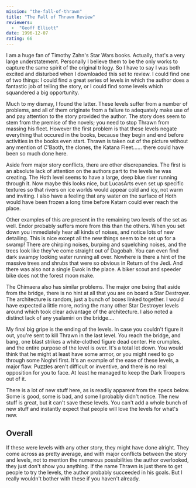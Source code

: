 ```yaml
---
mission: "the-fall-of-thrawn"
title: "The Fall of Thrawn Review"
reviewers: 
  -  "Geoff Elliott"
date: 1996-12-07
rating: 66
---
```


I am a huge fan of Timothy Zahn's Star Wars books. Actually, that's a very large understatement. Personally I believe them to be the only works to capture the same spirit of the original trilogy. So I have to say I was both excited and disturbed when I downloaded this set to review. I could find one of two things: I could find a great series of levels in which the author does a fantastic job of telling the story, or I could find some levels which squandered a big opportunity.

Much to my dismay, I found the latter. These levels suffer from a number of problems, and all of them originate from a failure to adequately make use of and pay attention to the story provided the author. The story does seem to stem from the premise of the novels; you need to stop Thrawn from massing his fleet. However the first problem is that these levels negate everything that occured in the books, because they begin and end before activities in the books even start. Thrawn is taken out of the picture without any mention of C'Baoth, the clones, the Katana Fleet...... there could have been so much done here.

Aside from major story conflicts, there are other discrepancies. The first is an absolute lack of attention on the authors part to the levels he was creating. The Hoth level seems to have a large, deep blue river running through it. Now maybe this looks nice, but LucasArts even set up specific textures so that rivers on ice worlds would appear cold and icy, not warm and inviting. I also have a feeling that any water on the surface of Hoth would have been frozen a long time before Katarn could ever reach the place.

Other examples of this are present in the remaining two levels of the set as well. Endor probably suffers more from this than the others. When you set down you immediately hear all kinds of noises, and notice lots of new detailing. This is nice except all the new things seem to be set up for a swamp! There are chirping noises, burping and squelching noises, and the trees look like they've come straight out of Dagobah. You can even find dark swampy looking water running all over. Nowhere is there a hint of the massive trees and shrubs that were so obvious in Return of the Jedi. And there was also not a single Ewok in the place. A biker scout and speeder bike does not the forest moon make.

The Chimaera also has similar problems. The major one being that aside from the bridge, there is no hint at all that you are on board a Star Destroyer. The architecture is random, just a bunch of boxes linked together. I would have expected a little more, noting the many other Star Destroyer levels around which took clear advantage of the architecture. I also noted a distinct lack of any ysalamiri on the bridge....

My final big gripe is the ending of the levels. In case you couldn't figure it out, you're sent to kill Thrawn in the last level. You reach the bridge, and bang, one blast strikes a white-clothed figure dead center. He crumples, and the entire purpose of the level is over. It's a total let down. You would think that he might at least have some armor, or you might need to go through some Noghri first. It's an example of the ease of these levels, a major flaw. Puzzles aren't difficult or inventive, and there is no real opposition for you to face. At least he managed to keep the Dark Troopers out of it.

There is a lot of new stuff here, as is readily apparent from the specs below. Some is good, some is bad, and some I probably didn't notice. The new stuff is great, but it can't save these levels. You can't add a whole bunch of new stuff and instantly expect that people will love the levels for what's new.

## Overall

If these were levels with any other story, they might have done alright. They come across as pretty average, and with major conflicts between the story and levels, not to mention the numerous possibilities the author overlooked, they just don't show you anything. If the name Thrawn is just there to get people to try the levels, the author probably succeeded in his goals. But I really wouldn't bother with these if you haven't already.

